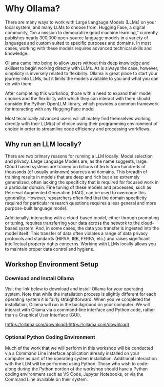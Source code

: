 Why Ollama?
===========

There are many ways to work with Large Langauge Models (LLMs) on your local system, and many LLMs to choose from.  Hugging Face, a digital community, “on a mission to democratize good machine learning,” currently publishes nearly 300,000 open-source language models in a variety of languages and custom suited to specific purposes and domains.  In most cases, working with these models requires advanced technical skills and knowledge.  

Ollama came into being to allow users without this deep knowledge and skillset to begin working directly with LLMs.  As is always the case, however, simplicity is inversely related to flexibility.   Ollama is great place to start your journey into LLMs, but it limits the models available to you and what you can do with them. 

After completing this workshop, those with a need to expand their model choices and the flexibility with which they can interact with them should consider the Python OpenLLM library, which provides a common framework for interacting with any Hugging Face model.  

Most technically advanced users will ultimately find themselves working directly with their LLM(s) of choice using their programming environment of choice in order to streamline code efficiency and processing workflows.


Why run an LLM locally?
-----------------------

There are two primary reasons for running a LLM locally:  Model selection and privacy.  Large Language Models are, as the name suggests, large.  Cloud based systems are trained on billions of texts from hundreds of thousands (of usually unknown) sources and domains.  This breadth of training results in models that are deep and rich but also extremely generalized, often lacking the specificity that is required for focused work in a particular domain.  Fine tuning of these models and processes, such as Retrieval Augmented Generation (RAG), can be used to overcome this generality. However, researchers often find that the domain specificity required for particular research questions requires a less general and more purpose-built language model.

Additionally, interacting with a cloud-based model, either through prompting or tuning, requires transferring your data across the network to the cloud-based system.  And, in some cases, the data you transfer is ingested into the model itself.  This transfer of data often violates a range of data privacy protocols and standards (HIPAA, IRB, FERPA, etc.) and raises significant intellectual property rights concerns.   Working with LLMs locally allows you to maintain proper data control and hygiene.


Workshop Environment Setup
--------------------------

### Download and Install Ollama

Visit the link below to download and install Ollama for your operating system.  Note that while the installation process is slightly different for each operating system it is fairly straightforward.  When you've completed the installation, Ollama will run in the background on your computer.  We will interact with Ollama via a command-line interface and Python code, rather than a Graphical User Interface (GUI).

[https://ollama.com/download](https://ollama.com/download)

### Optional Python Coding Environment

Much of the work that we will perform in this workshop will be conducted via a Command Line Interface application already installed on your computer as part of the operating system installation.  Additional interaction with the LLM will be performed using Python.  Those who wish to code-along during the Python portion of the workshop should have a Python coding environment such as VS Code, Jupyter Notebooks, or via the Command Line available on their system.


